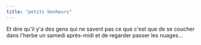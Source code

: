 ```yaml
---
title: "petits bonheurs"
---
```


Et dire qu'il y'a des gens qui ne savent pas ce que c'est que de se coucher
dans l'herbe un samedi après-midi et de regarder passer les nuages...

